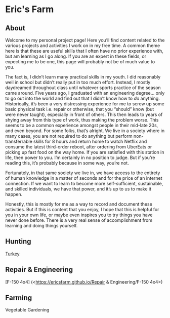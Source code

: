# Eric's Farm

## About

Welcome to my personal project page! Here you’ll find content related to the various projects and activities I work on in my free time. A common theme here is that these are useful skills that I often have no prior experience with, but am learning as I go along. If you are an expert in these fields, or expecting me to be one, this page will probably not be of much value to you. 

The fact is, I didn’t learn many practical skills in my youth. I did reasonably well in school but didn’t really put in too much effort. Instead, I mostly daydreamed throughout class until whatever sports practice of the season came around. Five years ago, I graduated with an engineering degree… only to go out into the world and find out that I didn’t know how to *do* anything. Historically, it’s been a very distressing experience for me to screw up some basic physical task i.e. repair or otherwise, that you “should” know (but were never taught), especially in front of others. This then leads to years of shying away from this type of work, thus making the problem worse. This seems to be a common experience amongst people in their mid-late 20s, and even beyond. For some folks, that’s alright. We live in a society where in many cases, you are not required to do anything but perform non-transferrable skills for 8 hours and return home to watch Netflix and consume the latest third-order reboot, after ordering from UberEats or picking up fast food on the way home. If you are satisfied with this station in life, then power to you. I’m certainly in no position to judge. But if you’re reading this, it’s probably because in some way, you’re not. 

Fortunately, in that same society we live in, we have access to the entirety of human knowledge in a matter of seconds and for the price of an internet connection. If we want to learn to become more self-sufficient, sustainable, and skilled individuals, we have that power, and it’s up to us to make it happen. 

Honestly, this is mostly for me as a way to record and document these activities. But if this is content that you enjoy, I hope that this is helpful for you in your own life, or maybe even inspires you to try things you have never done before. There is a very real sense of accomplishment from learning and doing things yourself. 


## Hunting

[Turkey](https://ericsfarm.github.io/hunting/turkey.html)

## Repair & Engineering

[F-150 4x4] (<https://ericsfarm.github.io/Repair & Engineering/F-150 4x4>)

## Farming

Vegetable Gardening